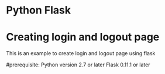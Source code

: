 # Python Flask
# Creating login and logout page
This is an example to create login and logout page using flask

#prerequisite:
Python version 2.7 or later
Flask 0.11.1 or later
